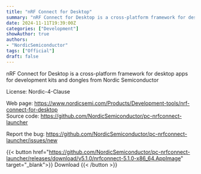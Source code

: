 ```yaml
---
title: "nRF Connect for Desktop"
summary: "nRF Connect for Desktop is a cross-platform framework for desktop apps for development kits and dongles from Nordic Semiconductor"
date: 2024-11-11T19:39:00Z
categories: ["Development"]
showAuthor: true
authors:
- "NordicSemiconductor"
tags: ["Official"]
draft: false
---
```


nRF Connect for Desktop is a cross-platform framework for desktop apps for development kits and dongles from Nordic Semiconductor

License: Nordic-4-Clause

Web page: <https://www.nordicsemi.com/Products/Development-tools/nrf-connect-for-desktop>  
Source code: <https://github.com/NordicSemiconductor/pc-nrfconnect-launcher>

Report the bug: <https://github.com/NordicSemiconductor/pc-nrfconnect-launcher/issues/new>  

{{< button href="https://github.com/NordicSemiconductor/pc-nrfconnect-launcher/releases/download/v5.1.0/nrfconnect-5.1.0-x86_64.AppImage" target="_blank">}}
Download
{{< /button >}}